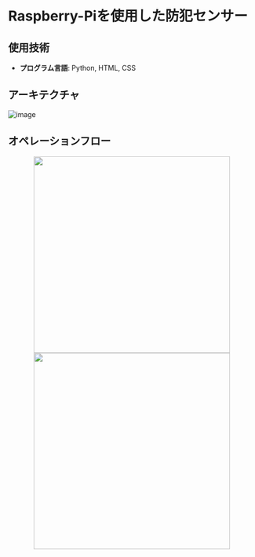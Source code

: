 # Raspberry-Piを使用した防犯センサー

## 使用技術
- **プログラム言語**: Python, HTML, CSS

## アーキテクチャ
![image](https://github.com/user-attachments/assets/670233fb-5753-466c-ac8c-d15b98273a3b)

## オペレーションフロー
<p align="center">
  <img src="https://github.com/user-attachments/assets/474fb21f-41ec-4e9d-9a65-1be45d32964c" width="400">
  <img src="https://github.com/user-attachments/assets/6d46cf31-968b-457f-bdea-b3225ac0e485" width="400">
</p>
